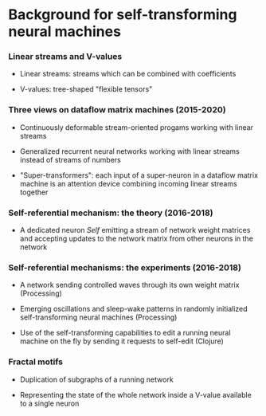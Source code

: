 # Background for self-transforming neural machines

### Linear streams and V-values

  * Linear streams: streams which can be combined with coefficients

  * V-values: tree-shaped "flexible tensors"

### Three views on dataflow matrix machines (2015-2020)

  * Continuously deformable stream-oriented progams working with linear streams 

  * Generalized recurrent neural networks working with linear streams instead of streams of numbers

  * "Super-transformers": each input of a super-neuron in a dataflow matrix machine is an attention device combining incoming linear streams together

### Self-referential mechanism: the theory (2016-2018)

  * A dedicated neuron _Self_ emitting a stream of network weight matrices and accepting updates to the network matrix from other neurons in the network

### Self-referential mechanisms: the experiments (2016-2018)

  * A network sending controlled waves through its own weight matrix (Processing)

  * Emerging oscillations and sleep-wake patterns in randomly initialized self-transforming neural machines (Processing)

  * Use of the self-transforming capabilities to edit a running neural machine on the fly by sending it requests to self-edit (Clojure)

### Fractal motifs

  * Duplication of subgraphs of a running network

  * Representing the state of the whole network inside a V-value available to a single neuron
